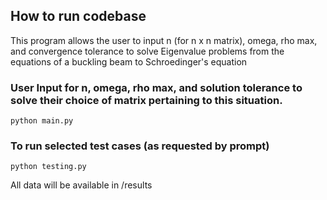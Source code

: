 ## How to run codebase

This program allows the user to input n (for n x n matrix), omega, rho max, and convergence tolerance to solve Eigenvalue problems from the equations of a buckling beam to Schroedinger\'s equation


### User Input for n, omega, rho max, and solution tolerance to solve their choice of matrix pertaining to this situation.
```
python main.py
```

### To run selected test cases (as requested by prompt)
```
python testing.py
```

All data will be available in /results

